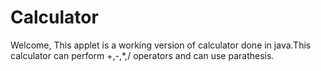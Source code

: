 # Calculator
Welcome,
This applet is a working version of calculator done in java.This calculator can perform +,-,*,/ operators and can use parathesis.
